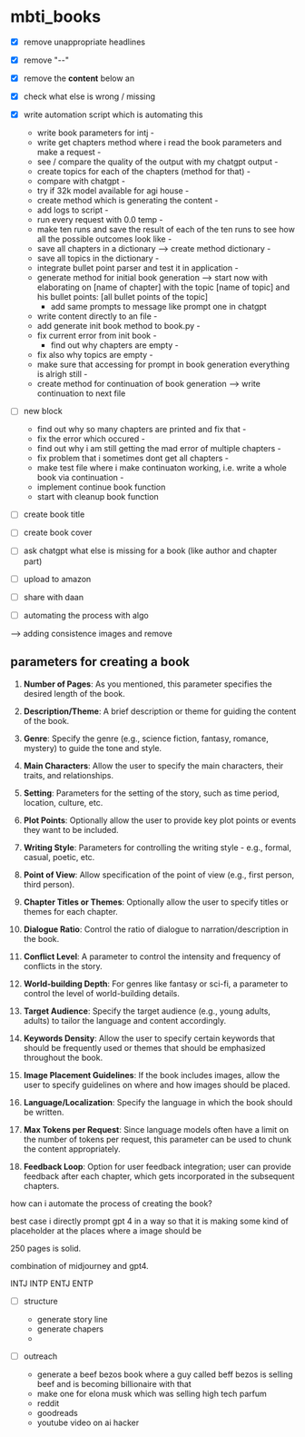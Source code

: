 # mbti_books

- [x] remove unappropriate headlines
- [x] remove "--"
- [x] remove the **content** below an 
- [x] check what else is wrong / missing
- [x] write automation script which is automating this
    - write book parameters for intj -
    - write get chapters method where i read the book parameters and make a request - 
    - see / compare the quality of the output with my chatgpt output - 
    - create topics for each of the chapters (method for that) - 
    - compare with chatgpt - 
    - try if 32k model available for agi house - 
    - create method which is generating the content - 
    - add logs to script - 
    - run every request with 0.0 temp - 
    - make ten runs and save the result of each of the ten runs to see how all the possible outcomes look like - 
    - save all chapters in a dictionary --> create method dictionary -
    - save all topics in the dictionary - 
    - integrate bullet point parser and test it in application - 
    - generate method for initial book generation --> start now with elaborating on [name of chapter] with the topic [name of topic] and his bullet points: [all bullet points of the topic]
        -  add same prompts to message like prompt one in chatgpt 
    - write content directly to an file -
    - add generate init book method to book.py -
    - fix current error from init book -
        - find out why chapters are empty -
    - fix also why topics are empty - 
    - make sure that accessing for prompt in book generation everything is alrigh still -
    - create method for continuation of book generation --> write continuation to next file
- [ ] new block
    - find out why so many chapters are printed and fix that - 
    - fix the error which occured -
    - find out why i am still getting the mad error of multiple chapters -
    - fix problem that i sometimes dont get all chapters - 
    - make test file where i make continuaton working, i.e. write a whole book via continuation - 
    - implement continue book function 
    - start with cleanup book function



- [ ] create book title
- [ ] create book cover
- [ ] ask chatgpt what else is missing for a book (like author and chapter part)
- [ ] upload to amazon
- [ ] share with daan 
- [ ] automating the process with algo




--> adding consistence images and remove 

## parameters for creating a book 

1. **Number of Pages**: As you mentioned, this parameter specifies the desired length of the book.

2. **Description/Theme**: A brief description or theme for guiding the content of the book.

3. **Genre**: Specify the genre (e.g., science fiction, fantasy, romance, mystery) to guide the tone and style.

4. **Main Characters**: Allow the user to specify the main characters, their traits, and relationships.

5. **Setting**: Parameters for the setting of the story, such as time period, location, culture, etc.

6. **Plot Points**: Optionally allow the user to provide key plot points or events they want to be included.

7. **Writing Style**: Parameters for controlling the writing style - e.g., formal, casual, poetic, etc.

8. **Point of View**: Allow specification of the point of view (e.g., first person, third person).

9. **Chapter Titles or Themes**: Optionally allow the user to specify titles or themes for each chapter.

10. **Dialogue Ratio**: Control the ratio of dialogue to narration/description in the book.

11. **Conflict Level**: A parameter to control the intensity and frequency of conflicts in the story.

12. **World-building Depth**: For genres like fantasy or sci-fi, a parameter to control the level of world-building details.

13. **Target Audience**: Specify the target audience (e.g., young adults, adults) to tailor the language and content accordingly.

14. **Keywords Density**: Allow the user to specify certain keywords that should be frequently used or themes that should be emphasized throughout the book.

15. **Image Placement Guidelines**: If the book includes images, allow the user to specify guidelines on where and how images should be placed.

16. **Language/Localization**: Specify the language in which the book should be written.

17. **Max Tokens per Request**: Since language models often have a limit on the number of tokens per request, this parameter can be used to chunk the content appropriately.

18. **Feedback Loop**: Option for user feedback integration; user can provide feedback after each chapter, which gets incorporated in the subsequent chapters.






how can i automate the process of creating the book?

best case i directly prompt gpt 4 in a way so that it is making some kind of placeholder at the places where a image should be 

250 pages is solid. 

combination of midjourney and gpt4. 

INTJ
INTP
ENTJ
ENTP


- [ ] structure
    - generate story line
    - generate chapers
    - 

- [ ] outreach
    - generate a beef bezos book where a guy called beff bezos is selling beef and is becoming billionaire with that
    - make one for elona musk which was selling high tech parfum
    - reddit 
    - goodreads
    - youtube video on ai hacker

